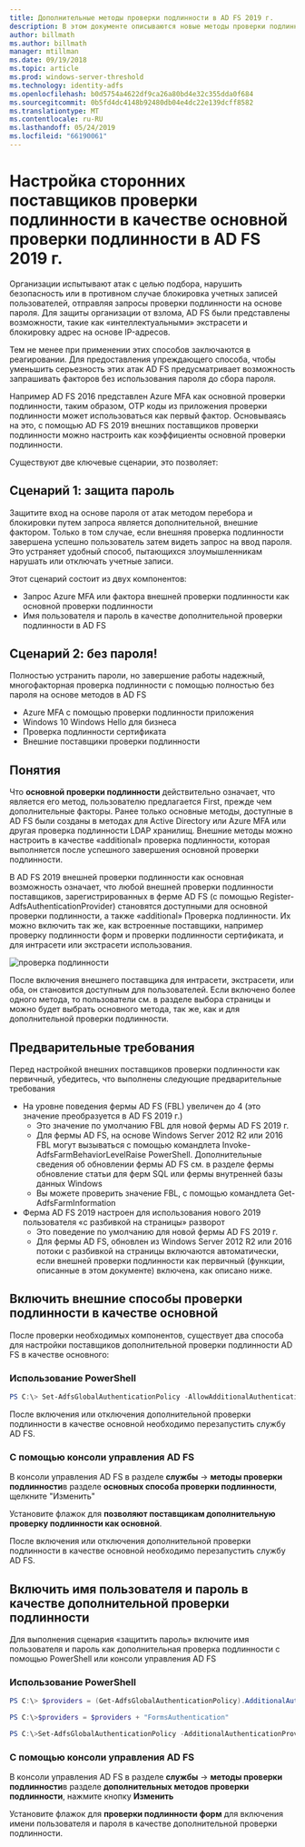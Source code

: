 ```yaml
---
title: Дополнительные методы проверки подлинности в AD FS 2019 г.
description: В этом документе описываются новые методы проверки подлинности в AD FS 2019.
author: billmath
ms.author: billmath
manager: mtillman
ms.date: 09/19/2018
ms.topic: article
ms.prod: windows-server-threshold
ms.technology: identity-adfs
ms.openlocfilehash: b0d5754a4622df9ca26a80bd4e32c355dda0f684
ms.sourcegitcommit: 0b5fd4dc4148b92480db04e4dc22e139dcff8582
ms.translationtype: MT
ms.contentlocale: ru-RU
ms.lasthandoff: 05/24/2019
ms.locfileid: "66190061"
---
```

# <a name="configure-3rd-party-authentication-providers-as-primary-authentication-in-ad-fs-2019"></a>Настройка сторонних поставщиков проверки подлинности в качестве основной проверки подлинности в AD FS 2019 г.


Организации испытывают атак с целью подбора, нарушить безопасность или в противном случае блокировка учетных записей пользователей, отправляя запросы проверки подлинности на основе пароля.  Для защиты организации от взлома, AD FS были представлены возможности, такие как «интеллектуальными» экстрасети и блокировку адрес на основе IP-адресов.  

Тем не менее при применении этих способов заключаются в реагировании.  Для предоставления упреждающего способа, чтобы уменьшить серьезность этих атак AD FS предусматривает возможность запрашивать факторов без использования пароля до сбора пароля.  

Например AD FS 2016 представлен Azure MFA как основной проверки подлинности, таким образом, OTP коды из приложения проверки подлинности может использоваться как первый фактор.
Основываясь на это, с помощью AD FS 2019 внешних поставщиков проверки подлинности можно настроить как коэффициенты основной проверки подлинности.

Существуют две ключевые сценарии, это позволяет:

## <a name="scenario-1-protect-the-password"></a>Сценарий 1: защита пароль
Защитите вход на основе пароля от атак методом перебора и блокировки путем запроса является дополнительной, внешние фактором.  Только в том случае, если внешняя проверка подлинности завершена успешно пользователь затем видеть запрос на ввод пароля.  Это устраняет удобный способ, пытающихся злоумышленникам нарушать или отключать учетные записи.

Этот сценарий состоит из двух компонентов:
- Запрос Azure MFA или фактора внешней проверки подлинности как основной проверки подлинности
- Имя пользователя и пароль в качестве дополнительной проверки подлинности в AD FS

## <a name="scenario-2-password-free"></a>Сценарий 2: без пароля!
Полностью устранить пароли, но завершение работы надежный, многофакторная проверка подлинности с помощью полностью без пароля на основе методов в AD FS
- Azure MFA с помощью проверки подлинности приложения
- Windows 10 Windows Hello для бизнеса
- Проверка подлинности сертификата
- Внешние поставщики проверки подлинности

## <a name="concepts"></a>Понятия
Что **основной проверки подлинности** действительно означает, что является его метод, пользователю предлагается First, прежде чем дополнительные факторы.  Ранее только основные методы, доступные в AD FS были созданы в методах для Active Directory или Azure MFA или другая проверка подлинности LDAP хранилищ.  Внешние методы можно настроить в качестве «additional» проверка подлинности, которая выполняется после успешного завершения основной проверки подлинности.

В AD FS 2019 внешней проверки подлинности как основная возможность означает, что любой внешней проверки подлинности поставщиков, зарегистрированных в ферме AD FS (с помощью Register-AdfsAuthenticationProvider) становятся доступными для основной проверки подлинности, а также «additional» Проверка подлинности. Их можно включить так же, как встроенные поставщики, например проверку подлинности форм и проверки подлинности сертификата, и для интрасети или экстрасети использования.

![проверка подлинности](media/Additional-Authentication-Methods-AD-FS/auth1.png)

После включения внешнего поставщика для интрасети, экстрасети, или оба, он становится доступным для пользователей.  Если включено более одного метода, то пользователи см. в разделе выбора страницы и можно будет выбрать основного метода, так же, как и для дополнительной проверки подлинности.

## <a name="pre-requisites"></a>Предварительные требования
Перед настройкой внешних поставщиков проверки подлинности как первичный, убедитесь, что выполнены следующие предварительные требования
- На уровне поведения фермы AD FS (FBL) увеличен до 4 (это значение преобразуется в AD FS 2019 г.)
    - Это значение по умолчанию FBL для новой фермы AD FS 2019 г.
    - Для фермы AD FS, на основе Windows Server 2012 R2 или 2016 FBL могут вызываться с помощью командлета Invoke-AdfsFarmBehaviorLevelRaise PowerShell.  Дополнительные сведения об обновлении фермы AD FS см. в разделе фермы обновление статьи для ферм SQL или фермы внутренней базы данных Windows 
    - Вы можете проверить значение FBL, с помощью командлета Get-AdfsFarmInformation
- Ферма AD FS 2019 настроен для использования нового 2019 пользователя «с разбивкой на страницы» разворот
    - Это поведение по умолчанию для новой фермы AD FS 2019 г.
    - Для фермы AD FS, обновлен из Windows Server 2012 R2 или 2016 потоки с разбивкой на страницы включаются автоматически, если внешней проверки подлинности как первичный (функции, описанные в этом документе) включена, как описано ниже.

## <a name="enable-external-authentication-methods-as-primary"></a>Включить внешние способы проверки подлинности в качестве основной
После проверки необходимых компонентов, существует два способа для настройки поставщиков дополнительной проверки подлинности AD FS в качестве основного:

### <a name="using-powershell"></a>Использование PowerShell


```powershell
PS C:\> Set-AdfsGlobalAuthenticationPolicy -AllowAdditionalAuthenticationAsPrimary $true
``` 


После включения или отключения дополнительной проверки подлинности в качестве основной необходимо перезапустить службу AD FS.

### <a name="using-the-ad-fs-management-console"></a>С помощью консоли управления AD FS
В консоли управления AD FS в разделе **службы** -> **методы проверки подлинности**в разделе **основных способа проверки подлинности**, щелкните "Изменить"

Установите флажок для **позволяют поставщикам дополнительную проверку подлинности как основной**.

После включения или отключения дополнительной проверки подлинности в качестве основной необходимо перезапустить службу AD FS.

## <a name="enable-username-and-password-as-additional-authentication"></a>Включить имя пользователя и пароль в качестве дополнительной проверки подлинности
Для выполнения сценария «защитить пароль» включите имя пользователя и пароль как дополнительная проверка подлинности с помощью PowerShell или консоли управления AD FS
### <a name="using-powershell"></a>Использование PowerShell



```powershell
PS C:\> $providers = (Get-AdfsGlobalAuthenticationPolicy).AdditionalAuthenticationProvider

PS C:\>$providers = $providers + "FormsAuthentication"

PS C:\>Set-AdfsGlobalAuthenticationPolicy -AdditionalAuthenticationProvider $providers
``` 

### <a name="using-the-ad-fs-management-console"></a>С помощью консоли управления AD FS
В консоли управления AD FS в разделе **службы** -> **методы проверки подлинности**в разделе **дополнительных методов проверки подлинности**, нажмите кнопку  **Изменить**

Установите флажок для **проверки подлинности форм** для включения имени пользователя и пароля в качестве дополнительной проверки подлинности.
